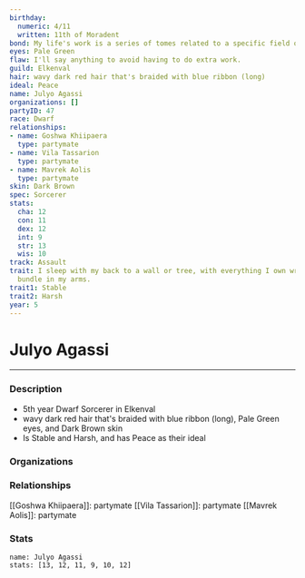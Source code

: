 ```yaml
---
birthday:
  numeric: 4/11
  written: 11th of Moradent
bond: My life's work is a series of tomes related to a specific field of lore.
eyes: Pale Green
flaw: I'll say anything to avoid having to do extra work.
guild: Elkenval
hair: wavy dark red hair that's braided with blue ribbon (long)
ideal: Peace
name: Julyo Agassi
organizations: []
partyID: 47
race: Dwarf
relationships:
- name: Goshwa Khiipaera
  type: partymate
- name: Vila Tassarion
  type: partymate
- name: Mavrek Aolis
  type: partymate
skin: Dark Brown
spec: Sorcerer
stats:
  cha: 12
  con: 11
  dex: 12
  int: 9
  str: 13
  wis: 10
track: Assault
trait: I sleep with my back to a wall or tree, with everything I own wrapped in a
  bundle in my arms.
trait1: Stable
trait2: Harsh
year: 5
---
```

# Julyo Agassi
---
### Description
- 5th year Dwarf Sorcerer in Elkenval
- wavy dark red hair that's braided with blue ribbon (long), Pale Green eyes, and Dark Brown skin
- Is Stable and Harsh, and has Peace as their ideal

### Organizations
### Relationships
[[Goshwa Khiipaera]]: partymate
[[Vila Tassarion]]: partymate
[[Mavrek Aolis]]: partymate
### Stats
```statblock
name: Julyo Agassi
stats: [13, 12, 11, 9, 10, 12]
```